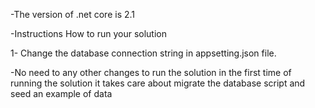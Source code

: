 -The version of .net core is 2.1

-Instructions How to run your solution

1- Change the database connection string in appsetting.json file.




-No need to any other changes to run the solution
in the first time of running the solution it takes care about
migrate the database script and seed an example of data

